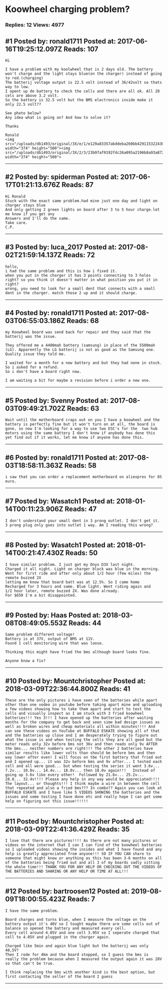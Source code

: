 # Koowheel charging problem?

### Replies: 12 Views: 4977

## \#1 Posted by: ronald1711 Posted at: 2017-06-16T19:25:12.097Z Reads: 107

```
Hi 

I have a problem with my koolwheel that is 2 days old. The battery won't charge and the light stays blue(on the charger) instead of going to red.(charging)
The batterij voltage output is 22.5 volt instead of 36/42volt so thats way to low.
I opent up de battery to check the cells and there are all ok. All 20 cels are above 3.2 volt.
So the battery is 32.5 volt but the BMS electronics inside make it only 22.5 volt??

See photo below?
Any idea what is going on? And how to solve it?

Thanks 

Ronald
<img src="/uploads/db1493/original/3X/e/1/e129a83357abddeba260bb42911532243058fc90.jpg" width="374" height="500"><img src="/uploads/db1493/original/3X/2/3/23b97af9192fdc26a095a2196b8a93a872fa4484.jpg" width="374" height="500">
```

---
## \#2 Posted by: spiderman Posted at: 2017-06-17T01:21:13.676Z Reads: 87

```
Hi Ronald 
Stuck with the exact same problem.had mine just one day and light on charger stays blue
And only getting 2 green lights on board after 3 to 5 hour charge.let me know if you get any
Answers and I'll do the same.
Take care.
C.P.
```

---
## \#3 Posted by: luca_2017 Posted at: 2017-08-02T21:59:14.137Z Reads: 72

```
hello,
i had the same problem and this is how i fixed it.
when you put in the charger it has 3 points connecting to 3 holes right? so you think it doesn't matter in what position you put it in right?
wrong, you need to look for a small dent that connects with a small dent in the charger. match those 2 up and it should charge.
```

---
## \#4 Posted by: ronald1711 Posted at: 2017-08-03T06:55:03.186Z Reads: 68

```
my Koowheel board was send back for repair and they said that the batterij was the issue.

They offered me a 4400mah battery (samsung) in place of the 5500mah (LG). Apparently the LG batterij is not as good as the Samsung one. Quality issue they told me.

I waited for a month for a new battery and but they had none in stock. So i asked for a refund.
So i don't have a board right now. 

I am waiting a bit for maybe a revision before i order a new one.
```

---
## \#5 Posted by: Svenny Posted at: 2017-08-03T09:49:21.702Z Reads: 63

```
Wait until the motherboard craps out on you I have a koowheel and the battery is perfectly fine but it won't turn on at all, the board is gone, so now I'm looking for a way to use two ESC's for the  two hub motors using the same battery I don't know if anybody has done this yet find out if it works, let me know if anyone has done this.
```

---
## \#6 Posted by: ronald1711 Posted at: 2017-08-03T18:58:11.363Z Reads: 58

```
i saw that you can order a replacement motherboard on aliexpres for 85 euro.
```

---
## \#7 Posted by: Wasatch1 Posted at: 2018-01-14T00:11:23.906Z Reads: 47

```
I don't understand your small dent in 3 prong outlet. I don't get it. 3 prong plug only goes into outlet 1 way. Am I reading this wrong?
```

---
## \#8 Posted by: Wasatch1 Posted at: 2018-01-14T00:21:47.430Z Reads: 50

```
I have similar problem. I just got my Onyx D3X last night. 
Charged it all night. Light on charger block was blue in the morning.
Went for first ride and after only about 1/2 hour (few miles) the remote buzzed 2X
letting me know that board batt was at 12.5%. So I came home
Recharged for 3 hours and same. Blue light. Went riding again and
1/2 hour later, remote buzzed 2X. Was done already. 
For $650 I'm a bit disappointed.
```

---
## \#9 Posted by: Haas Posted at: 2018-03-08T08:49:05.553Z Reads: 44

```
Same problem different voltage! 
Battery is at 37V, output of BMS at 11V. 
Found 1 cell monitoring wire that was loose.

Thinking this might have fried the bms although board looks fine. 

Anyone know a fix?
```

---
## \#10 Posted by: Mountchristopher Posted at: 2018-03-09T22:36:44.800Z Reads: 41

```
These are the only pictures i have seen of the batteries while apart other than one vodeo in youtube before taking apart mine and uploading a few videos showing how to take them apart and start to test the cells and visually inspect as I am stuck with 3 fried koowheel batteries!!! Yes 3!!! I have opened up the batteries after waiting months for the company to get back and seen sime bad design issues as well as broken wires and cheap materials all within minutes!!!! And can see these videos on YouTube at BUFFALO ESKATE showing all of that and the batteries up close and I am desperately trying to figure out what the issue is and when testing the cells they are all good but the meter reads only 32v before bms not 36v and then reads only 9v AFTER the bms... neither numbers are right!!! The other 2 batteries have similar results like lower volts than should be before bms and then way lower after even! I will focus on tbe first battery that fried out and I opened up... it was 32v before bms and 9v after... I tested each cell and all were good... but when testing the series it went 3.6v... 7.2v... 10.8v... 14.4v... 18.0v... then 18.0v again!!!   Instead of going up 3.6v like every other!  Followed by 21.6v... 25.2v...  28.8... 32.4v!!!! Please any help in any way would be appreciated!!!! The layout... or thoughts!!! I think maybe a wire in between the cell that repeated and also a fried bms??? In combo?? Again you can look at BUFFALO ESKATE and I have like 5 VIDEOS SHOWING the batteries and the issues and some testing I have done etc and really hope I can get some help on figuring out this issue!!!!!!
```

---
## \#11 Posted by: Mountchristopher Posted at: 2018-03-09T22:41:36.429Z Reads: 35

```
I love that there are pictures!!!! As there are not many pictures or videos on the internet that I can I can find of the koowheel batteries so I uploaded videos showing the insides and what I have found and any help is greatly appreciated from anyone!!! SO IF YOU CAN share to someone that might know or anything as this has been 3-6 months on all of the batteries being fried out and all 3 of my boards sadly sitting the whole time!!! THANK YOU FOR ANY HELP OR CHECKING OUT THE VIDEOS OF THE BATTERIES AND SHARING OR ANY HELP OR TIME AT ALL!!!
```

---
## \#12 Posted by: bartroosen12 Posted at: 2019-08-09T18:00:55.423Z Reads: 7

```
I have the same problem.

Board charges and turns blue, when I measure the voltage on the battery output it's 40V so I tought maybe there are some cells out of balance so opened the battery and measured every cell.
Every cell around 4.05V and one cell 3.95V so I seperate charged that cell to 4.05V and plugged in the charger again.

Charged like 5min and again blue light but the batterij was only 40,5V?
Then I rode for 4km and the board stopped, so I guess the bms is really the problem because when I measured the output again it was 28V so that can't be true.

I think replacing the bms with another kind is the best option, but first contacting the seller of the board I guess
```

---
